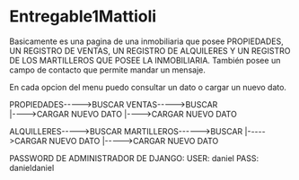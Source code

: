 # Entregable1Mattioli

Basicamente es una pagina de una inmobiliaria que posee PROPIEDADES, UN REGISTRO DE VENTAS, UN REGISTRO DE ALQUILERES Y UN REGISTRO DE LOS MARTILLEROS QUE 
POSEE LA INMOBILIARIA. También posee un campo de contacto que permite mandar un mensaje.

En cada opcion del menu puedo consultar un dato o cargar un nuevo dato.

PROPIEDADES----->BUSCAR                                 VENTAS----->BUSCAR                            
          |---->CARGAR NUEVO DATO                           |---->CARGAR NUEVO DATO
           
         
ALQUILLERES----->BUSCAR                              MARTILLEROS------>BUSCAR
          |----->CARGAR NUEVO DATO                              |----->CARGAR NUEVO DATO
          


PASSWORD DE ADMINISTRADOR DE DJANGO:
USER: daniel
PASS: danieldaniel

